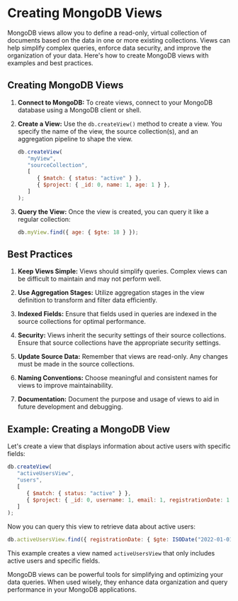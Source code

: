 # Creating MongoDB Views

MongoDB views allow you to define a read-only, virtual collection of documents based on the data in one or more existing collections. Views can help simplify complex queries, enforce data security, and improve the organization of your data. Here's how to create MongoDB views with examples and best practices.

## Creating MongoDB Views

1. **Connect to MongoDB:**
   To create views, connect to your MongoDB database using a MongoDB client or shell.

2. **Create a View:**
   Use the `db.createView()` method to create a view. You specify the name of the view, the source collection(s), and an aggregation pipeline to shape the view.

   ```javascript
   db.createView(
      "myView",
      "sourceCollection",
      [
         { $match: { status: "active" } },
         { $project: { _id: 0, name: 1, age: 1 } },
      ]
   );
   ```

3. **Query the View:**
   Once the view is created, you can query it like a regular collection:

   ```javascript
   db.myView.find({ age: { $gte: 18 } });
   ```

## Best Practices

1. **Keep Views Simple:**
   Views should simplify queries. Complex views can be difficult to maintain and may not perform well.

2. **Use Aggregation Stages:**
   Utilize aggregation stages in the view definition to transform and filter data efficiently.

3. **Indexed Fields:**
   Ensure that fields used in queries are indexed in the source collections for optimal performance.

4. **Security:**
   Views inherit the security settings of their source collections. Ensure that source collections have the appropriate security settings.

5. **Update Source Data:**
   Remember that views are read-only. Any changes must be made in the source collections.

6. **Naming Conventions:**
   Choose meaningful and consistent names for views to improve maintainability.

7. **Documentation:**
   Document the purpose and usage of views to aid in future development and debugging.

## Example: Creating a MongoDB View

Let's create a view that displays information about active users with specific fields:

```javascript
db.createView(
   "activeUsersView",
   "users",
   [
      { $match: { status: "active" } },
      { $project: { _id: 0, username: 1, email: 1, registrationDate: 1 } },
   ]
);
```

Now you can query this view to retrieve data about active users:

```javascript
db.activeUsersView.find({ registrationDate: { $gte: ISODate("2022-01-01") } });
```

This example creates a view named `activeUsersView` that only includes active users and specific fields.

MongoDB views can be powerful tools for simplifying and optimizing your data queries. When used wisely, they enhance data organization and query performance in your MongoDB applications.
```
